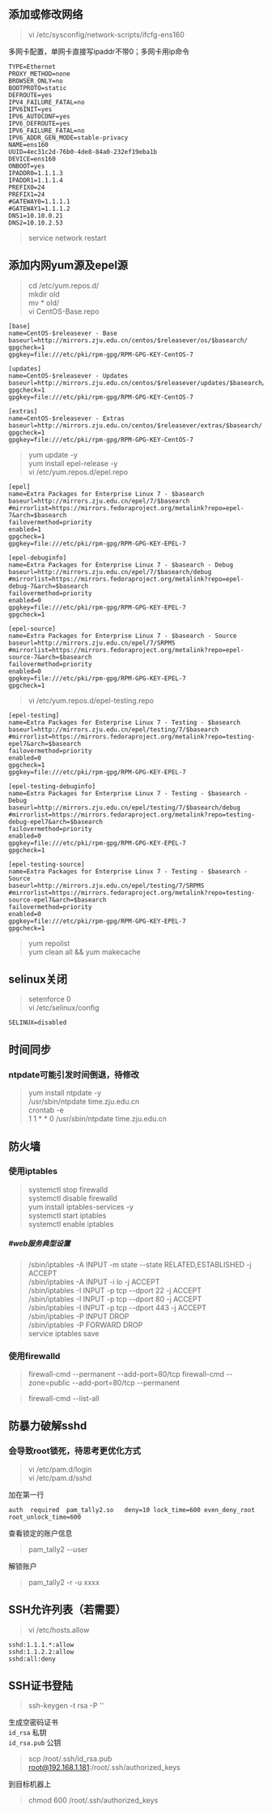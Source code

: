 

## 添加或修改网络


> vi /etc/sysconfig/network-scripts/ifcfg-ens160

多网卡配置，单网卡直接写ipaddr不带0；多网卡用ip命令

    TYPE=Ethernet  
    PROXY_METHOD=none  
    BROWSER_ONLY=no  
    BOOTPROTO=static  
    DEFROUTE=yes  
    IPV4_FAILURE_FATAL=no  
    IPV6INIT=yes  
    IPV6_AUTOCONF=yes  
    IPV6_DEFROUTE=yes  
    IPV6_FAILURE_FATAL=no  
    IPV6_ADDR_GEN_MODE=stable-privacy  
    NAME=ens160  
    UUID=4ec31c2d-76b0-4de8-84a0-232ef19eba1b  
    DEVICE=ens160  
    ONBOOT=yes  
    IPADDR0=1.1.1.3  
    IPADDR1=1.1.1.4  
    PREFIX0=24  
    PREFIX1=24  
    #GATEWAY0=1.1.1.1
    #GATEWAY1=1.1.1.2
    DNS1=10.10.0.21  
    DNS2=10.10.2.53

> service network restart

## 添加内网yum源及epel源
> cd /etc/yum.repos.d/  
> mkdir old  
> mv * old/  
> vi CentOS-Base.repo  

    [base]
    name=CentOS-$releasever - Base
    baseurl=http://mirrors.zju.edu.cn/centos/$releasever/os/$basearch/
    gpgcheck=1
    gpgkey=file:///etc/pki/rpm-gpg/RPM-GPG-KEY-CentOS-7
    
    [updates]
    name=CentOS-$releasever - Updates
    baseurl=http://mirrors.zju.edu.cn/centos/$releasever/updates/$basearch/
    gpgcheck=1
    gpgkey=file:///etc/pki/rpm-gpg/RPM-GPG-KEY-CentOS-7
    
    [extras]
    name=CentOS-$releasever - Extras
    baseurl=http://mirrors.zju.edu.cn/centos/$releasever/extras/$basearch/
    gpgcheck=1
    gpgkey=file:///etc/pki/rpm-gpg/RPM-GPG-KEY-CentOS-7
    
> yum update -y   
> yum install epel-release -y  
> vi /etc/yum.repos.d/epel.repo 
    
    [epel]
    name=Extra Packages for Enterprise Linux 7 - $basearch
    baseurl=http://mirrors.zju.edu.cn/epel/7/$basearch
    #mirrorlist=https://mirrors.fedoraproject.org/metalink?repo=epel-7&arch=$basearch
    failovermethod=priority
    enabled=1
    gpgcheck=1
    gpgkey=file:///etc/pki/rpm-gpg/RPM-GPG-KEY-EPEL-7
     
    [epel-debuginfo]
    name=Extra Packages for Enterprise Linux 7 - $basearch - Debug
    baseurl=http://mirrors.zju.edu.cn/epel/7/$basearch/debug
    #mirrorlist=https://mirrors.fedoraproject.org/metalink?repo=epel-debug-7&arch=$basearch
    failovermethod=priority
    enabled=0
    gpgkey=file:///etc/pki/rpm-gpg/RPM-GPG-KEY-EPEL-7
    gpgcheck=1
     
    [epel-source]
    name=Extra Packages for Enterprise Linux 7 - $basearch - Source
    baseurl=http://mirrors.zju.edu.cn/epel/7/SRPMS
    #mirrorlist=https://mirrors.fedoraproject.org/metalink?repo=epel-source-7&arch=$basearch
    failovermethod=priority
    enabled=0
    gpgkey=file:///etc/pki/rpm-gpg/RPM-GPG-KEY-EPEL-7
    gpgcheck=1

> vi /etc/yum.repos.d/epel-testing.repo

    [epel-testing]
    name=Extra Packages for Enterprise Linux 7 - Testing - $basearch
    baseurl=http://mirrors.zju.edu.cn/epel/testing/7/$basearch
    #mirrorlist=https://mirrors.fedoraproject.org/metalink?repo=testing-epel7&arch=$basearch
    failovermethod=priority
    enabled=0
    gpgcheck=1
    gpgkey=file:///etc/pki/rpm-gpg/RPM-GPG-KEY-EPEL-7
    
    [epel-testing-debuginfo]
    name=Extra Packages for Enterprise Linux 7 - Testing - $basearch - Debug
    baseurl=http://mirrors.zju.edu.cn/epel/testing/7/$basearch/debug
    #mirrorlist=https://mirrors.fedoraproject.org/metalink?repo=testing-debug-epel7&arch=$basearch
    failovermethod=priority
    enabled=0
    gpgkey=file:///etc/pki/rpm-gpg/RPM-GPG-KEY-EPEL-7
    gpgcheck=1
    
    [epel-testing-source]
    name=Extra Packages for Enterprise Linux 7 - Testing - $basearch - Source
    baseurl=http://mirrors.zju.edu.cn/epel/testing/7/SRPMS
    #mirrorlist=https://mirrors.fedoraproject.org/metalink?repo=testing-source-epel7&arch=$basearch
    failovermethod=priority
    enabled=0
    gpgkey=file:///etc/pki/rpm-gpg/RPM-GPG-KEY-EPEL-7
    gpgcheck=1

> yum repolist  
> yum clean all && yum makecache

## selinux关闭
> setenforce 0  
> vi /etc/selinux/config  

	SELINUX=disabled

## 时间同步
### ntpdate可能引发时间倒退，待修改
> yum install ntpdate -y  
> /usr/sbin/ntpdate time.zju.edu.cn  
> crontab -e  
    1 1 * * 0 /usr/sbin/ntpdate time.zju.edu.cn

## 防火墙
### 使用iptables
> systemctl stop firewalld   
> systemctl disable firewalld   
> yum install iptables-services -y  
> systemctl start iptables   
> systemctl enable iptables

#####  #web服务典型设置

> /sbin/iptables -A INPUT -m state --state RELATED,ESTABLISHED -j ACCEPT  
> /sbin/iptables -A INPUT -i lo -j ACCEPT  
> /sbin/iptables -I INPUT -p tcp --dport 22 -j ACCEPT  
> /sbin/iptables -I INPUT -p tcp --dport 80 -j ACCEPT  
> /sbin/iptables -I INPUT -p tcp --dport 443 -j ACCEPT  
> /sbin/iptables -P INPUT DROP  
> /sbin/iptables -P FORWARD DROP  
> service iptables save

### 使用firewalld
> firewall-cmd --permanent --add-port=80/tcp 
> firewall-cmd --zone=public --add-port=80/tcp --permanent

> firewall-cmd --list-all 


## 防暴力破解sshd
### 会导致root锁死，待思考更优化方式
> 
> vi /etc/pam.d/login  
> vi /etc/pam.d/sshd

加在第一行

    auth  required  pam_tally2.so   deny=10 lock_time=600 even_deny_root root_unlock_time=600

查看锁定的账户信息

> pam_tally2 --user

解锁账户

> pam_tally2 -r -u xxxx

## SSH允许列表（若需要）
> vi /etc/hosts.allow

    sshd:1.1.1.*:allow
    sshd:1.1.2.2:allow
    sshd:all:deny

## SSH证书登陆

> ssh-keygen -t rsa -P ''   
  
生成空密码证书  
`id_rsa` 私钥  
`id_rsa.pub` 公钥

>scp /root/.ssh/id_rsa.pub root@192.168.1.181:/root/.ssh/authorized_keys  

到目标机器上

>chmod 600 /root/.ssh/authorized_keys